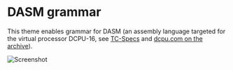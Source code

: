 # DASM grammar

This theme enables grammar for DASM (an assembly language targeted for the virtual processor DCPU-16, see [TC-Specs](https://github.com/paultech/TC-Specs) and [dcpu.com on the archive](https://web.archive.org/web/20130817110245/http://dcpu.com)).

![Screenshot](https://i.imgur.com/lZZiElS.png)
